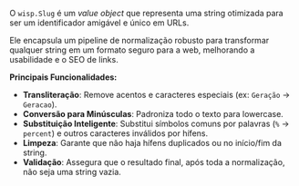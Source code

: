 O `wisp.Slug` é um *value object* que representa uma string otimizada para ser um identificador amigável e único em URLs.

Ele encapsula um pipeline de normalização robusto para transformar qualquer string em um formato seguro para a web, melhorando a usabilidade e o SEO de links.

**Principais Funcionalidades:**

* **Transliteração**: Remove acentos e caracteres especiais (ex: `Geração` -> `Geracao`).
* **Conversão para Minúsculas**: Padroniza todo o texto para lowercase.
* **Substituição Inteligente**: Substitui símbolos comuns por palavras (`%` -> `percent`) e outros caracteres inválidos por hífens.
* **Limpeza**: Garante que não haja hífens duplicados ou no início/fim da string.
* **Validação**: Assegura que o resultado final, após toda a normalização, não seja uma string vazia.
